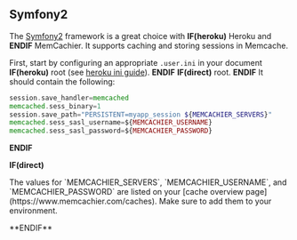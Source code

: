 
## Symfony2

The [Symfony2](http://symfony.com/) framework is a great choice with
**IF(heroku)**
Heroku and
**ENDIF**
MemCachier. It supports caching and storing sessions in Memcache.

First, start by configuring an appropriate `.user.ini` in your document
**IF(heroku)**
root (see [heroku ini
guide](https://devcenter.heroku.com/articles/custom-php-settings#user-ini-files-recommended)).
**ENDIF**
**IF(direct)**
root.
**ENDIF**
It should contain the following:

```php
session.save_handler=memcached
memcached.sess_binary=1
session.save_path="PERSISTENT=myapp_session ${MEMCACHIER_SERVERS}"
memcached.sess_sasl_username=${MEMCACHIER_USERNAME}
memcached.sess_sasl_password=${MEMCACHIER_PASSWORD}
```
**ENDIF**

**IF(direct)**
<p class="alert alert-info">
The values for `MEMCACHIER_SERVERS`, `MEMCACHIER_USERNAME`, and
`MEMCACHIER_PASSWORD` are listed on your
[cache overview page](https://www.memcachier.com/caches). Make sure to add them
to your environment.
</p>
**ENDIF**
